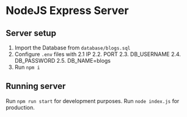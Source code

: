 # NodeJS Express Server

## Server setup

1. Import the Database from `database/blogs.sql`
2. Configure `.env` files with
  2.1   IP
  2.2.  PORT
  2.3.  DB_USERNAME
  2.4.  DB_PASSWORD
  2.5.  DB_NAME=blogs
3. Run `npm i`

## Running server

Run `npm run start` for development purposes.
Run `node index.js` for production.
